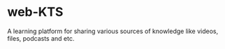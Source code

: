 # web-KTS
A learning platform for sharing various sources of knowledge like videos, files, podcasts and etc.
